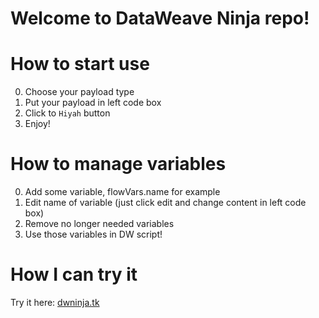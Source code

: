 # Welcome to DataWeave Ninja repo!

# How to start use

0) Choose your payload type
1) Put your payload in left code box
2) Click to `Hiyah` button
3) Enjoy!

# How to manage variables

0) Add some variable, flowVars.name for example
1) Edit name of variable (just click edit and change content in left code box)
2) Remove no longer needed variables
3) Use those variables in DW script!

# How I can try it

Try it here: [dwninja.tk](http://dwninja.tk)
